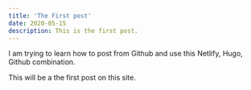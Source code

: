 ```yaml
---
title: 'The First post' 
date: 2020-05-15 
description: This is the first post. 
---
```




I am trying to learn how to post from Github and use this Netlify, Hugo, Github combination. 

This will be a the first post on this site. 
